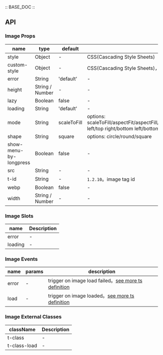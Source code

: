 :: BASE_DOC ::

## API


### Image Props

name | type | default | description | required
-- | -- | -- | -- | --
style | Object | - | CSS(Cascading Style Sheets) | N
custom-style | Object | - | CSS(Cascading Style Sheets)，used to set style on virtual component | N
error | String | 'default' | \- | N
height | String / Number | - | \- | N
lazy | Boolean | false | \- | N
loading | String | 'default' | \- | N
mode | String | scaleToFill | options: scaleToFill/aspectFit/aspectFill/widthFix/heightFix/top/bottom/center/left/right/top left/top right/bottom left/bottom right | N
shape | String | square | options: circle/round/square | N
show-menu-by-longpress | Boolean | false | \- | N
src | String | - | \- | N
t-id | String | - | `1.2.10`。image tag id | N
webp | Boolean | false | \- | N
width | String / Number | - | \- | N

### Image Slots

name | Description
-- | --
error | \-
loading | \-

### Image Events

name | params | description
-- | -- | --
error | - | trigger on image load failed。[see more ts definition](https://github.com/Tencent/tdesign-miniprogram/blob/develop/packages/components/common/common.ts)
load | - | trigger on image loaded。[see more ts definition](https://github.com/Tencent/tdesign-miniprogram/blob/develop/packages/components/common/common.ts)

### Image External Classes

className | Description
-- | --
t-class | \-
t-class-load | \-
